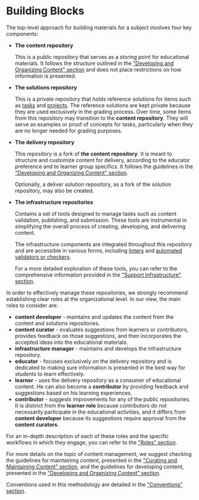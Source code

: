 # Building Blocks

The top-level approach for building materials for a subject involves four key components:

- **The content repository**

  This is a public repository that serves as a storing point for educational materials.
  It follows the structure outlined in the ["Developing and Organizing Content" section](../../../develop-organize/overview/reading/read.md) and does not place restrictions on how information is presented.

- **The solutions repository**

  This is a private repository that holds reference solutions for items such as [tasks](../../../develop-organize/drills/reading/tasks.md) and [projects](../../../develop-organize/projects/reading/read.md).
  The reference solutions are kept private because they are used exclusively in the grading process.
  Over time, some items from this repository may transition to the **content repository**.
  They will serve as examples or proof of concepts for tasks, particularly when they are no longer needed for grading purposes.

- **The delivery repository**

  This repository is a fork of **the content repository**.
  It is meant to structure and customize content for delivery, according to the educator preference and to learner group specifics.
  It follows the guidelines in the ["Developing and Organizing Content" section](../../../develop-organize/overview/reading/read.md).

  Optionally, a deliver solution repository, as a fork of the solution repository, may also be created.

- **The infrastructure repositories**

  Contains a set of tools designed to manage tasks such as content validation, publishing, and submission.
  These tools are instrumental in simplifying the overall process of creating, developing, and delivering content.

  The infrastructure components are integrated throughout this repository and are accessible in various forms, including [linters](../../../infrastructure/linters/reading/read.md) and [automated validators or checkers](../../../infrastructure/checkers/reading/read.md).

  For a more detailed exploration of these tools, you can refer to the comprehensive information provided in the ["Support Infrastructure" section](../../../infrastructure/overview/reading/read.md).

In order to effectively manage these repositories, we strongly recommend establishing clear roles at the organizational level.
In our view, the main roles to consider are:

- **content developer** - maintains and updates the content from the content and solutions repositories.
- **content curator** - evaluates suggestions from learners or contributors, provides feedback on those suggestions, and then incorporates the accepted ideas into the educational materials.
- **infrastructure manager** - maintains and develops the infrastructure repository.
- **educator** - focuses exclusively on the delivery repository and is dedicated to making sure information is presented in the best way for students to learn effectively.
- **learner** - uses the delivery repository as a consumer of educational content.
  He can also become a **contributor** by providing feedback and suggestions based on his learning experiences.
- **contributor** - suggests improvements for any of the public repositories.
  It is distinct from the **learner role** because contributors do not necessarily participate in the educational activities, and it differs from **content developer** because its suggestions require approval from the **content curators**.

For an in-depth description of each of these roles and the specific workflows in which they engage, you can refer to the ["Roles" section](../../../roles/overview/reading/read.md).

For more details on the topic of content management, we suggest checking the guidelines for maintaining content, presented in the ["Curating and Maintaining Content" section](../../../curate-maintain/overview/reading/read.md), and the guidelines for developing content, presented in the ["Developing and Organizing Content" section](../../../develop-organize/overview/reading/read.md).

Conventions used in this methodology are detailed in the ["Conventions" section](../../conventions/reading/read.md).
